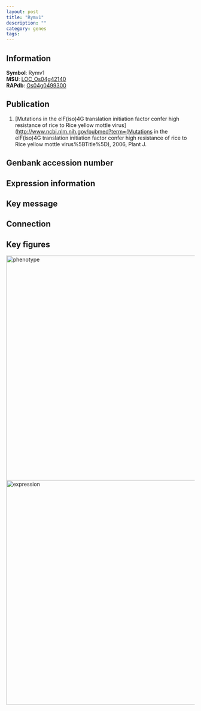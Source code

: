 ```yaml
---
layout: post
title: "Rymv1"
description: ""
category: genes
tags: 
---
```


## Information
__Symbol__: Rymv1  
__MSU__: [LOC_Os04g42140](http://rice.plantbiology.msu.edu/cgi-bin/ORF_infopage.cgi?orf=LOC_Os04g42140)  
__RAPdb__: [Os04g0499300](http://rapdb.dna.affrc.go.jp/viewer/gbrowse_details/irgsp1?name=Os04g0499300)  

## Publication
1. [Mutations in the eIF(iso)4G translation initiation factor confer high resistance of rice to Rice yellow mottle virus](http://www.ncbi.nlm.nih.gov/pubmed?term=(Mutations in the eIF(iso)4G translation initiation factor confer high resistance of rice to Rice yellow mottle virus%5BTitle%5D), 2006, Plant J.

## Genbank accession number

## Expression information

## Key message

## Connection

## Key figures
<img src="http://ricencode.github.io/images/Rymv1.pheno.png" alt="phenotype"  style="width: 600px;"/>

<img src="http://ricencode.github.io/images/Rymv1.exp.png" alt="expression"  style="width: 600px;"/>


